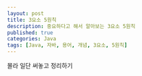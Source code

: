 ```yaml
---
layout: post
title: 3요소 5원칙
description: 중요하다고 해서 알아보는 3요소 5원칙
published: true
categories: Java
tags: [Java, 자바, 용어, 개념, 3요소, 5원칙]
---
```


몰라 일단 써놓고 정리하기
